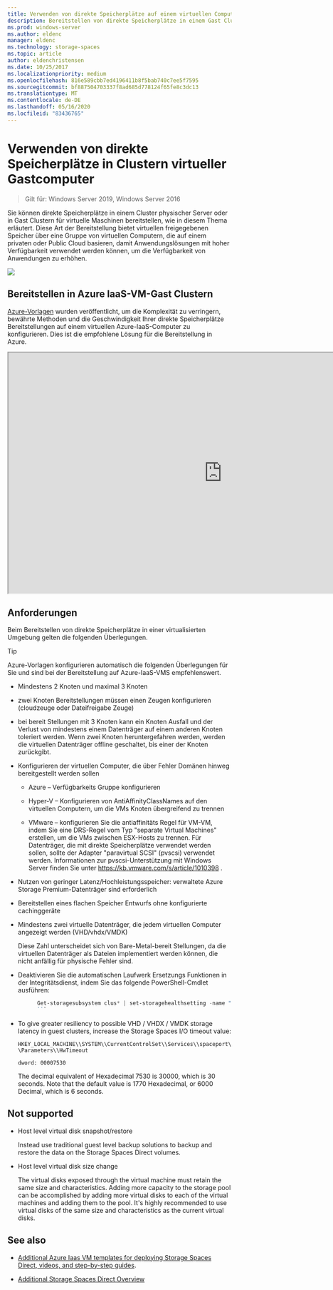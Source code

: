 ```yaml
---
title: Verwenden von direkte Speicherplätze auf einem virtuellen Computer
description: Bereitstellen von direkte Speicherplätze in einem Gast Cluster für virtuelle Maschinen, z. b. in Microsoft Azure.
ms.prod: windows-server
ms.author: eldenc
manager: eldenc
ms.technology: storage-spaces
ms.topic: article
author: eldenchristensen
ms.date: 10/25/2017
ms.localizationpriority: medium
ms.openlocfilehash: 816e589cbb7ed4196411b8f5bab740c7ee5f7595
ms.sourcegitcommit: bf887504703337f8ad685d778124f65fe8c3dc13
ms.translationtype: MT
ms.contentlocale: de-DE
ms.lasthandoff: 05/16/2020
ms.locfileid: "83436765"
---
```

# <a name="using-storage-spaces-direct-in-guest-virtual-machine-clusters"></a>Verwenden von direkte Speicherplätze in Clustern virtueller Gastcomputer

> Gilt für: Windows Server 2019, Windows Server 2016

Sie können direkte Speicherplätze in einem Cluster physischer Server oder in Gast Clustern für virtuelle Maschinen bereitstellen, wie in diesem Thema erläutert. Diese Art der Bereitstellung bietet virtuellen freigegebenen Speicher über eine Gruppe von virtuellen Computern, die auf einem privaten oder Public Cloud basieren, damit Anwendungslösungen mit hoher Verfügbarkeit verwendet werden können, um die Verfügbarkeit von Anwendungen zu erhöhen.

![](media/storage-spaces-direct-in-vm/storage-spaces-direct-in-vm.png)

## <a name="deploying-in-azure-iaas-vm-guest-clusters"></a>Bereitstellen in Azure IaaS-VM-Gast Clustern

[Azure-Vorlagen](https://github.com/robotechredmond/301-storage-spaces-direct-md) wurden veröffentlicht, um die Komplexität zu verringern, bewährte Methoden und die Geschwindigkeit Ihrer direkte Speicherplätze Bereitstellungen auf einem virtuellen Azure-IaaS-Computer zu konfigurieren. Dies ist die empfohlene Lösung für die Bereitstellung in Azure.

<iframe src="https://channel9.msdn.com/Series/Microsoft-Hybrid-Cloud-Best-Practices-for-IT-Pros/Step-by-Step-Deploy-Windows-Server-2016-Storage-Spaces-Direct-S2D-Cluster-in-Microsoft-Azure/player" width="960" height="540" allowfullscreen></iframe>

## <a name="requirements"></a>Anforderungen

Beim Bereitstellen von direkte Speicherplätze in einer virtualisierten Umgebung gelten die folgenden Überlegungen.

> [!TIP]
> Azure-Vorlagen konfigurieren automatisch die folgenden Überlegungen für Sie und sind bei der Bereitstellung auf Azure-IaaS-VMS empfehlenswert.

- Mindestens 2 Knoten und maximal 3 Knoten

- zwei Knoten Bereitstellungen müssen einen Zeugen konfigurieren (cloudzeuge oder Dateifreigabe Zeuge)

- bei bereit Stellungen mit 3 Knoten kann ein Knoten Ausfall und der Verlust von mindestens einem Datenträger auf einem anderen Knoten toleriert werden.  Wenn zwei Knoten heruntergefahren werden, werden die virtuellen Datenträger offline geschaltet, bis einer der Knoten zurückgibt.

- Konfigurieren der virtuellen Computer, die über Fehler Domänen hinweg bereitgestellt werden sollen

    - Azure – Verfügbarkeits Gruppe konfigurieren

    - Hyper-V – Konfigurieren von AntiAffinityClassNames auf den virtuellen Computern, um die VMs Knoten übergreifend zu trennen

    - VMware – konfigurieren Sie die antiaffinitäts Regel für VM-VM, indem Sie eine DRS-Regel vom Typ "separate Virtual Machines" erstellen, um die VMs zwischen ESX-Hosts zu trennen. Für Datenträger, die mit direkte Speicherplätze verwendet werden sollen, sollte der Adapter "paravirtual SCSI" (pvscsi) verwendet werden. Informationen zur pvscsi-Unterstützung mit Windows Server finden Sie unter https://kb.vmware.com/s/article/1010398 .

- Nutzen von geringer Latenz/Hochleistungsspeicher: verwaltete Azure Storage Premium-Datenträger sind erforderlich

- Bereitstellen eines flachen Speicher Entwurfs ohne konfigurierte cachinggeräte

- Mindestens zwei virtuelle Datenträger, die jedem virtuellen Computer angezeigt werden (VHD/vhdx/VMDK)

    Diese Zahl unterscheidet sich von Bare-Metal-bereit Stellungen, da die virtuellen Datenträger als Dateien implementiert werden können, die nicht anfällig für physische Fehler sind.

- Deaktivieren Sie die automatischen Laufwerk Ersetzungs Funktionen in der Integritätsdienst, indem Sie das folgende PowerShell-Cmdlet ausführen:

    ```powershell
          Get-storagesubsystem clus* | set-storagehealthsetting -name "System.Storage.PhysicalDisk.AutoReplace.Enabled" -value "False"
          ```

- To give greater resiliency to possible VHD / VHDX / VMDK storage latency in guest clusters, increase the Storage Spaces I/O timeout value:

    `HKEY_LOCAL_MACHINE\\SYSTEM\\CurrentControlSet\\Services\\spaceport\\Parameters\\HwTimeout`

    `dword: 00007530`

    The decimal equivalent of Hexadecimal 7530 is 30000, which is 30 seconds. Note that the default value is 1770 Hexadecimal, or 6000 Decimal, which is 6 seconds.

## Not supported

- Host level virtual disk snapshot/restore

    Instead use traditional guest level backup solutions to backup and restore the data on the Storage Spaces Direct volumes.

- Host level virtual disk size change

    The virtual disks exposed through the virtual machine must retain the same size and characteristics. Adding more capacity to the storage pool can be accomplished by adding more virtual disks to each of the virtual machines and adding them to the pool. It's highly recommended to use virtual disks of the same size and characteristics as the current virtual disks.

## See also

- [Additional Azure Iaas VM templates for deploying Storage Spaces Direct, videos, and step-by-step guides](https://techcommunity.microsoft.com/t5/Failover-Clustering/Deploying-IaaS-VM-Guest-Clusters-in-Microsoft-Azure/ba-p/372126).

- [Additional Storage Spaces Direct Overview](https://docs.microsoft.com/windows-server/storage/storage-spaces/storage-spaces-direct-overview)
